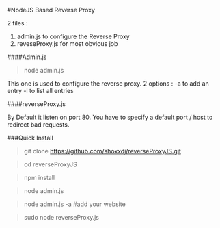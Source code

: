 #NodeJS Based Reverse Proxy

2 files : 

 1. admin.js to configure the Reverse Proxy
 2. reveseProxy.js for most obvious job

####Admin.js

> node admin.js 

This one is used to configure the reverse proxy.
2 options : 
	-a to add an entry
	-l to list all entries

####reverseProxy.js

By Default it listen on port 80.
You have to specify a default port / host to redirect bad requests.

###Quick Install
>git clone https://github.com/shoxxdj/reverseProxyJS.git

>cd reverseProxyJS

>npm install

>node admin.js

>node admin.js -a #add your website

>sudo node reverseProxy.js


